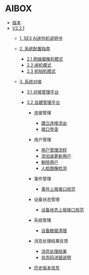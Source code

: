# AIBOX

- [版本](README.md)
- [V2.2.1](zh/V2R2C01_README.md)
  - [1. SE3 AI迷你机说明书](zh/V2R2C01/api-lie-biao/SE3-AI-Mini-ji-shuo-ming-shu/README.md)
  
  - [2. 系统配置指南](zh/V2R2C01/api-lie-biao/xi-tong-pei-zhi-zhi-nang/README.md)
    - [2.1 网络摄像机模式](zh/V2R2C01/api-lie-biao/xi-tong-pei-zhi-zhi-nang/wang-luo-she-xiang-ji-mo-shi/README.md)
    - [2.2 闸机模式](zh/V2R2C01/api-lie-biao/xi-tong-pei-zhi-zhi-nang/zha-ji-mo-shi/README.md)
    - [2.3 抓拍机模式](zh/V2R2C01/api-lie-biao/xi-tong-pei-zhi-zhi-nang/zhua-pai-ji-mo-shi/README.md)
    
  - [3. 系统对接]()
    
    - [3.1 对接管理平台](zh/V2R2C01/api-lie-biao/xi-tong-dui-jie-shuo-ming-shu/dui-jie-guan-li-ping-tai/README.md)
    
    - [3.2 自建管理平台](zh/V2R2C01/api-lie-biao/xi-tong-dui-jie-shuo-ming-shu/dui-jie-SE3-he-zi/README.md)
      
      - 连接管理
        - [建立连接流出](zh/V2R2C01/api-lie-biao/1.-ji-yu-rabbit-mq-de-duan-yun-dui-jie-shuo-ming/2.-mq-jie-kou-liu-cheng-shuo-ming/2.1-jian-li-lian-jie.md)
        - [接口登录](zh/V2R2C01/api-lie-biao/1.-ji-yu-rabbit-mq-de-duan-yun-dui-jie-shuo-ming/4.-guan-li-ping-tai-xi-tong-deng-lu-jie-kou.md)
      - 用户管理
        - [用户管理流程](zh/V2R2C01/api-lie-biao/1.-ji-yu-rabbit-mq-de-duan-yun-dui-jie-shuo-ming/2.-mq-jie-kou-liu-cheng-shuo-ming/2.2-yong-hu-guan-li.md)
        - [添加或更新用户](zh/V2R2C01/api-lie-biao/1.-ji-yu-rabbit-mq-de-duan-yun-dui-jie-shuo-ming/5.-mq-ming-ling-jie-kou-xiang-xi-shuo-ming/5.1-yong-hu-guan-li-mq-xiao-xi/5.1.1-tian-jia-huo-geng-xin-yong-hu-addusersplus.md)
        - [删除用户](zh/V2R2C01/api-lie-biao/1.-ji-yu-rabbit-mq-de-duan-yun-dui-jie-shuo-ming/5.-mq-ming-ling-jie-kou-xiang-xi-shuo-ming/5.1-yong-hu-guan-li-mq-xiao-xi/5.1.2-shan-chu-yong-hu-deleteusers.md)
        - [人脸图像检测](zh/V2R2C01/api-lie-biao/1.-ji-yu-rabbit-mq-de-duan-yun-dui-jie-shuo-ming/5.-mq-ming-ling-jie-kou-xiang-xi-shuo-ming/5.3-ren-lian-tu-pian-zhi-liang-jian-ce-fiqamq-xiao-xi.md)
      - 事件管理
        - [事件上报接口规范](zh/V2R2C01/api-lie-biao/1.-ji-yu-rabbit-mq-de-duan-yun-dui-jie-shuo-ming/7.-she-bei-shang-bao-xin-xi-de-jie-kou-gui-fan/7.1-shi-shi-shi-jian-shang-bao-nei-rong.md)
      - 设备状态管理
        - [设备状态上报接口规范](zh/V2R2C01/api-lie-biao/1.-ji-yu-rabbit-mq-de-duan-yun-dui-jie-shuo-ming/7.-she-bei-shang-bao-xin-xi-de-jie-kou-gui-fan/7.2-she-bei-cao-zuo-shi-jian-shang-bao.md)
      - 系统管理
        - [设备数据清理](zh/V2R2C01/api-lie-biao/1.-ji-yu-rabbit-mq-de-duan-yun-dui-jie-shuo-ming/5.-mq-ming-ling-jie-kou-xiang-xi-shuo-ming/5.2-she-bei-shu-ju-qing-li-mq-xiao-xi.md)
      - 消息处理结果反馈
        - [消息处理结果](zh/V2R2C01/api-lie-biao/1.-ji-yu-rabbit-mq-de-duan-yun-dui-jie-shuo-ming/5.-mq-ming-ling-jie-kou-xiang-xi-shuo-ming/5.4-mq-zhi-hang-jie-guo-fan-hui-jie-kou.md)
        - [状态码详细说明](zh/V2R2C01/api-lie-biao/1.-ji-yu-rabbit-mq-de-duan-yun-dui-jie-shuo-ming/3.-zhuang-tai-ma-xiang-xi-shuo-ming.md)
      
      - [历史版本信息](zh/V2R2C01/api-lie-biao/1.-ji-yu-rabbit-mq-de-duan-yun-dui-jie-shuo-ming/README.md)
    
